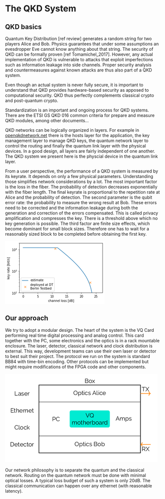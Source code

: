 # The QKD System

## QKD basics

Quantum Key Distribution [ref review] generates a random string for two players Alice and Bob. 
Physics guarantees that under some assumptions an evesdropper Eve cannot know anything about that string. 
The security of QKD can be formally proven [ref Tomamichel_2017]. 
However, any actual implementation of QKD is vulnerable to attacks that exploit imperfections such as information leakage into side channels. 
Proper security analysis and countermeasures against known attacks are thus also part of a QKD system. 

Even though an actual system is never fully secure, it is important to understand that QKD provides hardware-based security as apposed to computational security. 
QKD thus perfectly complements classical crypto and post-quantum crypto. 

Standardization is an important and ongoing process for QKD systems. There are the ETSI GS QKD 016 common criteria for prepare and measure QKD modules, among other documents... 

QKD networks can be logically organized in layers. For example in [openqkdnetwork.net](https://openqkdnetwork.net) there is the hosts layer for the application, the key management layer to manage QKD keys, the quantum network layer to control the routing and finally the quantum link layer with the physical devices. In a good design, all layers are fairly independent of one another. The QKD system we present here is the physcial device in the quantum link layer. 

From a user perspective, the performance of a QKD system is measured by its keyrate. It depends on only a few physical parameters. 
Understanding those simplifies network considerations by a lot. 
The most important factor is the loss in the fiber. The probability of detection decreases exponentially with the fiber length. 
The final keyrate is proportional to the repetition rate at Alice and the probability of detection. 
The second parameter is the qubit error rate: the probability to measure the wrong result at Bob. These errors need to be corrected and the information leakage during both the generation and correction of the errors compensated. This is called privacy amplification and compresses the key. There is a threshold above which no key generation is possible. 
The third factor are finite size effects, which become dominant for small block sizes. Therefore one has to wait for a reasonably sized block to be completed before obtaining the first key. 

![simple model of the key rate. There is a maximum detector count rate, limiting the keyrate at low losses. There is an exponential decrease at medium loss and finally a drop off due to dark counts, which increase the qber.](pics/key_vs_distance.png)


## Our approach

We try to adopt a modular design. 
The heart of the system is the VQ Card performing real time digital processing and analog control. 
This card together with the PC, some electronics and the optics is in a rack mountable enclosure. 
The laser, detector, classical network and clock distribution is external. 
This way, development teams can use their own laser or detector to best suit their project. The protocol we run on the system is standard BB84 with time-bin encoding. 
Other protocols can be implemented but might require modifications of the FPGA code and other components. 

![](pics/system.png) 

Our network philosophy is to separate the quantum and the classical network. Routing on the quantum network must be done with minimal optical losses. A typical loss budget of such a system is only 20dB. The classical communication can happen over any ethernet (with reasonable latency).
